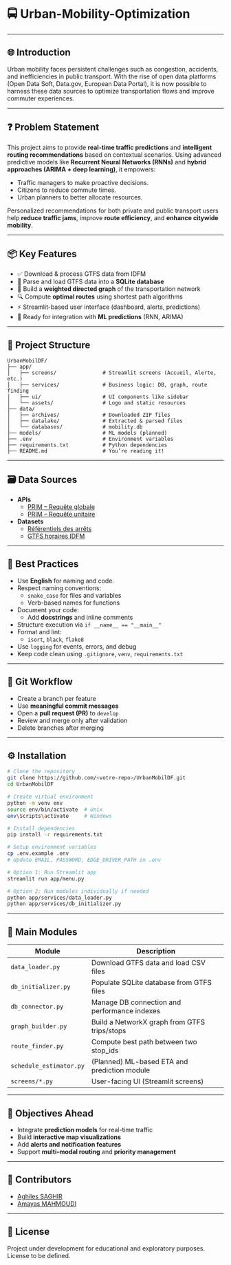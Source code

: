# 🚍 Urban-Mobility-Optimization

---

## 🌐 Introduction

Urban mobility faces persistent challenges such as congestion, accidents, and inefficiencies in public transport. With the rise of open data platforms (Open Data Soft, Data.gov, European Data Portal), it is now possible to harness these data sources to optimize transportation flows and improve commuter experiences.

---

## ❓ Problem Statement

This project aims to provide **real-time traffic predictions** and **intelligent routing recommendations** based on contextual scenarios. Using advanced predictive models like **Recurrent Neural Networks (RNNs)** and **hybrid approaches (ARIMA + deep learning)**, it empowers:

- Traffic managers to make proactive decisions.
- Citizens to reduce commute times.
- Urban planners to better allocate resources.

Personalized recommendations for both private and public transport users help **reduce traffic jams**, improve **route efficiency**, and **enhance citywide mobility**.

---

## 📦 Key Features

- ✅ Download & process GTFS data from IDFM
- 🧾 Parse and load GTFS data into a **SQLite database**
- 🧠 Build a **weighted directed graph** of the transportation network
- 🔍 Compute **optimal routes** using shortest path algorithms
- ⚡ Streamlit-based user interface (dashboard, alerts, predictions)
- 🔮 Ready for integration with **ML predictions** (RNN, ARIMA)

---

## 📂 Project Structure

```
UrbanMobilDF/
├── app/
│   ├── screens/               # Streamlit screens (Accueil, Alerte, etc.)
│   ├── services/              # Business logic: DB, graph, route finding
│   ├── ui/                    # UI components like sidebar
│   └── assets/                # Logo and static resources
├── data/
│   ├── archives/              # Downloaded ZIP files
│   ├── datalake/              # Extracted & parsed files
│   └── databases/             # mobility.db
├── models/                    # ML models (planned)
├── .env                       # Environment variables
├── requirements.txt           # Python dependencies
├── README.md                  # You’re reading it!
```

---

## 🗃️ Data Sources

- **APIs**
  - [PRIM – Requête globale](https://prim.iledefrance-mobilites.fr/fr/apis/idfm-ivtr-requete_globale)
  - [PRIM – Requête unitaire](https://prim.iledefrance-mobilites.fr/fr/apis/idfm-ivtr-requete_unitaire)
- **Datasets**
  - [Référentiels des arrêts](https://data.iledefrance-mobilites.fr/explore/dataset/arrets/export)
  - [GTFS horaires IDFM](https://prim.iledefrance-mobilites.fr/fr/jeux-de-donnees/offre-horaires-tc-gtfs-idfm)

---

## 🧠 Best Practices

- Use **English** for naming and code.
- Respect naming conventions:
  - `snake_case` for files and variables
  - Verb-based names for functions
- Document your code:
  - Add **docstrings** and inline comments
- Structure execution via `if __name__ == "__main__"`
- Format and lint:
  - `isort`, `black`, `flake8`
- Use `logging` for events, errors, and debug
- Keep code clean using `.gitignore`, `venv`, `requirements.txt`

---

## 🔁 Git Workflow

- Create a branch per feature
- Use **meaningful commit messages**
- Open a **pull request (PR)** to `develop`
- Review and merge only after validation
- Delete branches after merging

---

## ⚙️ Installation

```bash
# Clone the repository
git clone https://github.com/<votre-repo>/UrbanMobilDF.git
cd UrbanMobilDF

# Create virtual environment
python -m venv env
source env/bin/activate  # Unix
env\Scripts\activate     # Windows

# Install dependencies
pip install -r requirements.txt

# Setup environment variables
cp .env.example .env
# Update EMAIL, PASSWORD, EDGE_DRIVER_PATH in .env

# Option 1: Run Streamlit app
streamlit run app/menu.py

# Option 2: Run modules individually if needed
python app/services/data_loader.py
python app/services/db_initializer.py
```

---

## 🧪 Main Modules

| Module                  | Description                                             |
|------------------------|---------------------------------------------------------|
| `data_loader.py`       | Download GTFS data and load CSV files                  |
| `db_initializer.py`    | Populate SQLite database from GTFS files               |
| `db_connector.py`      | Manage DB connection and performance indexes           |
| `graph_builder.py`     | Build a NetworkX graph from GTFS trips/stops           |
| `route_finder.py`      | Compute best path between two stop_ids                 |
| `schedule_estimator.py`| (Planned) ML-based ETA and prediction module           |
| `screens/*.py`         | User-facing UI (Streamlit screens)                     |

---

## 🎯 Objectives Ahead

- Integrate **prediction models** for real-time traffic
- Build **interactive map visualizations**
- Add **alerts and notification features**
- Support **multi-modal routing** and **priority management**

---

## 👥 Contributors

- [Aghiles SAGHIR](https://www.linkedin.com/in/aghiles-s)
- [Amayas MAHMOUDI](https://www.linkedin.com/in/amayas-mhd)

---

## 📜 License

Project under development for educational and exploratory purposes. License to be defined.
